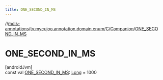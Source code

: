 ```yaml
---
title: ONE_SECOND_IN_MS
---
```

//[mcls-annotations](../../../../index.html)/[tv.mycujoo.annotation.domain.enum](../../index.html)/[C](../index.html)/[Companion](index.html)/[ONE_SECOND_IN_MS](-o-n-e_-s-e-c-o-n-d_-i-n_-m-s.html)



# ONE_SECOND_IN_MS



[androidJvm]\
const val [ONE_SECOND_IN_MS](-o-n-e_-s-e-c-o-n-d_-i-n_-m-s.html): [Long](https://kotlinlang.org/api/latest/jvm/stdlib/kotlin/-long/index.html) = 1000




